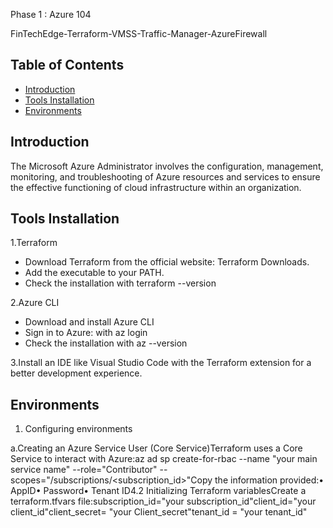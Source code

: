 Phase 1 : Azure 104 

FinTechEdge-Terraform-VMSS-Traffic-Manager-AzureFirewall



## Table of Contents
- [Introduction](#introduction)
- [Tools Installation](#toolsinstallation)
- [Environments](#environments)




## Introduction

The Microsoft Azure Administrator involves the configuration, management, monitoring, and troubleshooting of Azure resources and services to ensure the effective functioning of cloud infrastructure within an organization.

## Tools Installation


1.Terraform

-	Download Terraform from the official website: Terraform Downloads.
-	Add the executable to your PATH.
-	Check the installation with terraform --version

2.Azure CLI

-	Download and install Azure CLI
-	Sign in to Azure: with az login
-	Check the installation with az --version

3.Install an IDE like Visual Studio Code with the Terraform extension for a better development experience.


## Environments

1.	Configuring environments

a.Creating an Azure Service User (Core Service)Terraform uses a Core Service to interact with Azure:az ad sp create-for-rbac --name "your main service name" --role="Contributor" --scopes="/subscriptions/<subscription_id>"Copy the information provided:• AppID• Password• Tenant ID4.2 Initializing Terraform variablesCreate a terraform.tfvars file:subscription_id="your subscription_id"client_id="your client_id"client_secret= "your Client_secret"tenant_id = "your tenant_id"
